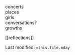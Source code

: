 concerts  
places  
girls  
conversations?   
growths 

[[reflections]]

Last modified: `=this.file.mday`